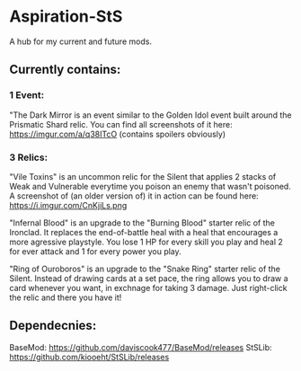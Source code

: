 # Aspiration-StS
A hub for my current and future mods.

## Currently contains:
### 1 Event: 
"The Dark Mirror is an event similar to the Golden Idol event built around the Prismatic Shard relic.
You can find all screenshots of it here: https://imgur.com/a/q38ITcO (contains spoilers obviously)

### 3 Relics:
"Vile Toxins" is an uncommon relic for the Silent that applies 2 stacks of Weak and Vulnerable everytime you poison an enemy that wasn't poisoned. A screenshot of (an older version of) it in action can be found here: https://i.imgur.com/CnKjiLs.png

"Infernal Blood" is an upgrade to the "Burning Blood" starter relic of the Ironclad. It replaces the end-of-battle heal with a heal that encourages a more agressive playstyle. You lose 1 HP for every skill you play and heal 2 for ever attack and 1 for every power you play.

"Ring of Ouroboros" is an upgrade to the "Snake Ring" starter relic of the Silent. Instead of drawing cards at a set pace, the ring allows you to draw a card whenever you want, in exchnage for taking 3 damage. Just right-click the relic and there you have it!


## Dependecnies:
BaseMod: https://github.com/daviscook477/BaseMod/releases
StSLib: https://github.com/kiooeht/StSLib/releases
